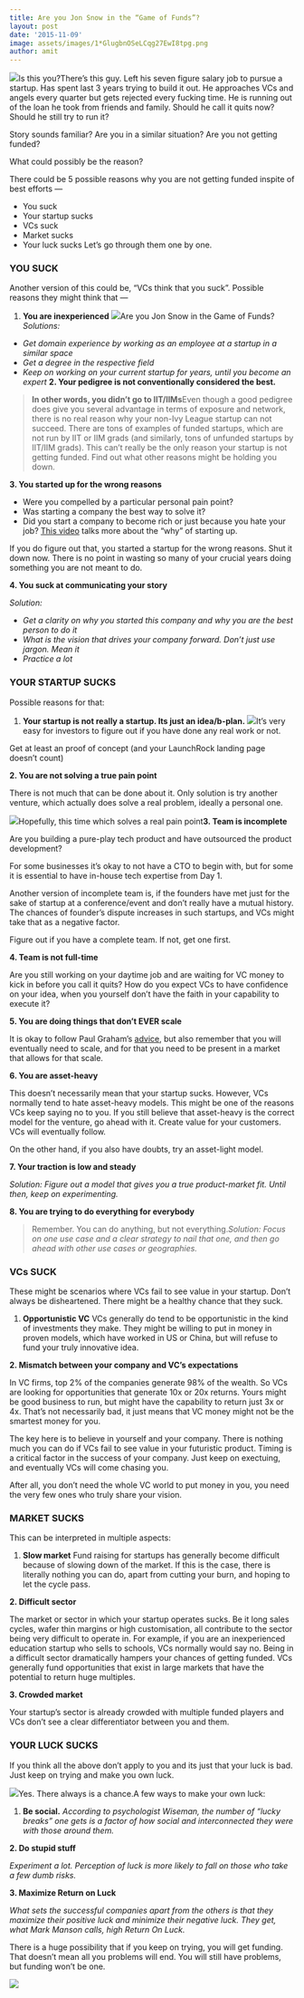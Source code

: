 ```yaml
---
title: Are you Jon Snow in the “Game of Funds”?
layout: post
date: '2015-11-09'
image: assets/images/1*GlugbnOSeLCqg27EwI8tpg.png
author: amit
---
```


![](/assets/images/1*GlugbnOSeLCqg27EwI8tpg.png)Is this you?There’s this guy. Left his seven figure salary job to pursue a startup. Has spent last 3 years trying to build it out. He approaches VCs and angels every quarter but gets rejected every fucking time. He is running out of the loan he took from friends and family. Should he call it quits now? Should he still try to run it?

Story sounds familiar? Are you in a similar situation? Are you not getting funded?

What could possibly be the reason?

There could be 5 possible reasons why you are not getting funded inspite of best efforts —

* You suck
* Your startup sucks
* VCs suck
* Market sucks
* Your luck sucks
Let’s go through them one by one.

### YOU SUCK

Another version of this could be, “VCs think that you suck”. Possible reasons they might think that —

1. **You are inexperienced**
![](/assets/images/1*3Q3sKj5Dmzg3OQGhVWtTLQ.gif)Are you Jon Snow in the Game of Funds?*Solutions:*

* *Get domain experience by working as an employee at a startup in a similar space*
* *Get a degree in the respective field*
* *Keep on working on your current startup for years, until you become an expert*
**2. Your pedigree is not conventionally considered the best.**


> **In other words, you didn’t go to IIT/IIMs**Even though a good pedigree does give you several advantage in terms of exposure and network, there is no real reason why your non-Ivy League startup can not succeed. There are tons of examples of funded startups, which are not run by IIT or IIM grads (and similarly, tons of unfunded startups by IIT/IIM grads). This can’t really be the only reason your startup is not getting funded. Find out what other reasons might be holding you down.

**3. You started up for the wrong reasons**

* Were you compelled by a particular personal pain point?
* Was starting a company the best way to solve it?
* Did you start a company to become rich or just because you hate your job?
[This video](https://www.youtube.com/watch?v=CBYhVcO4WgI) talks more about the “why” of starting up.

If you do figure out that, you started a startup for the wrong reasons. Shut it down now. There is no point in wasting so many of your crucial years doing something you are not meant to do.

**4. You suck at communicating your story**

*Solution:*

* *Get a clarity on why you started this company and why you are the best person to do it*
* *What is the vision that drives your company forward. Don’t just use jargon. Mean it*
* *Practice a lot*
### YOUR STARTUP SUCKS

Possible reasons for that:

1. **Your startup is not really a startup. Its just an idea/b-plan.**
![](/assets/images/1*NQiZ7yLBdZHzVvD2jr6HmQ.jpeg)It’s very easy for investors to figure out if you have done any real work or not.

Get at least an proof of concept (and your LaunchRock landing page doesn’t count)

**2. You are not solving a true pain point**

There is not much that can be done about it. Only solution is try another venture, which actually does solve a real problem, ideally a personal one.

![](/assets/images/1*ayr_40nbi9PfnqF5lzcmmQ.jpeg)Hopefully, this time which solves a real pain point**3. Team is incomplete**

Are you building a pure-play tech product and have outsourced the product development?

For some businesses it’s okay to not have a CTO to begin with, but for some it is essential to have in-house tech expertise from Day 1.

Another version of incomplete team is, if the founders have met just for the sake of startup at a conference/event and don’t really have a mutual history. The chances of founder’s dispute increases in such startups, and VCs might take that as a negative factor.

Figure out if you have a complete team. If not, get one first.

**4. Team is not full-time**

Are you still working on your daytime job and are waiting for VC money to kick in before you call it quits? How do you expect VCs to have confidence on your idea, when you yourself don’t have the faith in your capability to execute it?

**5. You are doing things that don’t EVER scale**

It is okay to follow Paul Graham’s [advice](http://paulgraham.com/ds.html), but also remember that you will eventually need to scale, and for that you need to be present in a market that allows for that scale.

**6. You are asset-heavy**

This doesn’t necessarily mean that your startup sucks. However, VCs normally tend to hate asset-heavy models. This might be one of the reasons VCs keep saying no to you. If you still believe that asset-heavy is the correct model for the venture, go ahead with it. Create value for your customers. VCs will eventually follow.

On the other hand, if you also have doubts, try an asset-light model.

**7. Your traction is low and steady**

*Solution: Figure out a model that gives you a true product-market fit. Until then, keep on experimenting.*

**8. You are trying to do everything for everybody**


> Remember. You can do anything, but not everything.*Solution: Focus on one use case and a clear strategy to nail that one, and then go ahead with other use cases or geographies.*

### VCs SUCK

These might be scenarios where VCs fail to see value in your startup. Don’t always be disheartened. There might be a healthy chance that they suck.

1. **Opportunistic VC**
VCs generally do tend to be opportunistic in the kind of investments they make. They might be willing to put in money in proven models, which have worked in US or China, but will refuse to fund your truly innovative idea.

**2. Mismatch between your company and VC’s expectations**

In VC firms, top 2% of the companies generate 98% of the wealth. So VCs are looking for opportunities that generate 10x or 20x returns. Yours might be good business to run, but might have the capability to return just 3x or 4x. That’s not necessarily bad, it just means that VC money might not be the smartest money for you.

The key here is to believe in yourself and your company. There is nothing much you can do if VCs fail to see value in your futuristic product. Timing is a critical factor in the success of your company. Just keep on exectuing, and eventually VCs will come chasing you.

After all, you don’t need the whole VC world to put money in you, you need the very few ones who truly share your vision.

### MARKET SUCKS

This can be interpreted in multiple aspects:

1. **Slow market**
Fund raising for startups has generally become difficult because of slowing down of the market. If this is the case, there is literally nothing you can do, apart from cutting your burn, and hoping to let the cycle pass.

**2. Difficult sector**

The market or sector in which your startup operates sucks. Be it long sales cycles, wafer thin margins or high customisation, all contribute to the sector being very difficult to operate in. For example, if you are an inexperienced education startup who sells to schools, VCs normally would say no. Being in a difficult sector dramatically hampers your chances of getting funded. VCs generally fund opportunities that exist in large markets that have the potential to return huge multiples.

**3. Crowded market**

Your startup’s sector is already crowded with multiple funded players and VCs don’t see a clear differentiator between you and them.

### YOUR LUCK SUCKS

If you think all the above don’t apply to you and its just that your luck is bad. Just keep on trying and make you own luck.

![](/assets/images/1*97OdJhckC_Tt3eRaAXIVkw.jpeg)Yes. There always is a chance.A few ways to make your own luck:

1. **Be social.**
*According to psychologist Wiseman, the number of “lucky breaks” one gets is a factor of how social and interconnected they were with those around them.*

**2. Do stupid stuff**

*Experiment a lot. Perception of luck is more likely to fall on those who take a few dumb risks.*

**3. Maximize Return on Luck**

*What sets the successful companies apart from the others is that they maximize their positive luck and minimize their negative luck. They get, what Mark Manson calls, high Return On Luck.*

There is a huge possibility that if you keep on trying, you will get funding. That doesn’t mean all you problems will end. You will still have problems, but funding won’t be one.

![](/assets/images/1*uRUq6LVF2FJXIRL-IqQv1g.jpeg)
